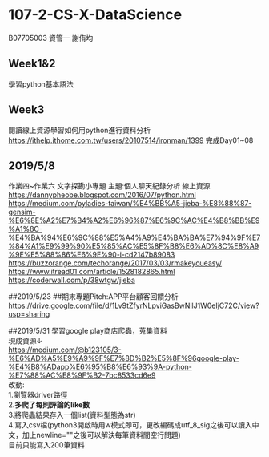# 107-2-CS-X-DataScience
B07705003 資管一 謝侑均

## Week1&2
學習python基本語法

## Week3
閱讀線上資源學習如何用python進行資料分析 \
https://ithelp.ithome.com.tw/users/20107514/ironman/1399
完成Day01~08

## 2019/5/8
作業四~作業六 文字探勘小專題
主題:個人聊天紀錄分析
線上資源  
https://dannypheobe.blogspot.com/2016/07/python.html  
https://medium.com/pyladies-taiwan/%E4%BB%A5-jieba-%E8%88%87-gensim-%E6%8E%A2%E7%B4%A2%E6%96%87%E6%9C%AC%E4%B8%BB%E9%A1%8C-%E4%BA%94%E6%9C%88%E5%A4%A9%E4%BA%BA%E7%94%9F%E7%84%A1%E9%99%90%E5%85%AC%E5%8F%B8%E6%AD%8C%E8%A9%9E%E5%88%86%E6%9E%90-i-cd2147b89083  
https://buzzorange.com/techorange/2017/03/03/rmakeyoueasy/  
https://www.itread01.com/article/1528182865.html  
https://coderwall.com/p/38wtgw/jieba  

##2019/5/23
##期末專題Pitch:APP平台顧客回饋分析  
https://drive.google.com/file/d/1Lv9tZfyrNLpviGasBwNllJ1W0eIjC72C/view?usp=sharing

##2019/5/31
學習google play商店爬蟲，蒐集資料  
現成資源↓  
https://medium.com/@b123105/3-%E6%AD%A5%E9%A9%9F%E7%8D%B2%E5%8F%96google-play-%E4%B8%ADapp%E6%95%B8%E6%93%9A-python-%E7%88%AC%E8%9F%B2-7bc8533cd6e9  
改動:  
1.瀏覽器driver路徑  
2.**多爬了每則評論的like數**  
3.將爬蟲結果存入一個list(資料型態為str)  
4.寫入csv檔(python3開啟時用w模式即可，更改編碼成utf_8_sig之後可以讀入中文，加上newline=""之後可以解決每筆資料間空行問題)  
目前只能寫入200筆資料  
